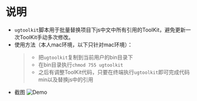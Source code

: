 # 说明
- ```ugtoolkit```脚本用于批量替换项目下js中文中所有引用的ToolKit，避免更新一次ToolKit手动多次修改。
- 使用方法（本人mac环境，以下只针对mac环境）：  
  > - 把```ugtoolkit```复制到当前用户的bin目录下
  > - 在bin目录执行```chmod 755 ugtoolkit```
  > - 之后有调整ToolKit代码，只要在终端执行```ugtoolkit```即可完成代码min以及替换js中的引用
- 截图
![Demo](https://github.com/lowking/Scripts/blob/master/doc/pic/ugtoolkit.jpg)